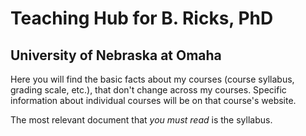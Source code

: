 # Teaching Hub for B. Ricks, PhD 
## University of Nebraska at Omaha

Here you will find the basic facts about my courses (course syllabus, grading scale, etc.), that don't change across my courses. Specific information about individual courses will be on that course's website.

The most relevant document that *you must read* is the syllabus.
